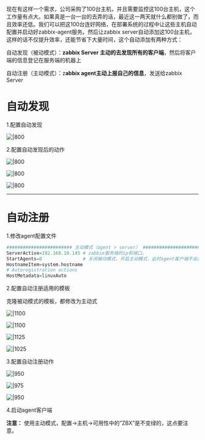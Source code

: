 

现在有这样一个需求，公司采购了100台主机，并且需要监控这100台主机，这个工作量有点大。如果真是一台一台的去弄的话，最近这一两天就什么都别做了，而且效率还低。我们可以把这100台连好网络，在部署系统的过程中让这些主机自动配置并启动好zabbix-agent服务。然后让zabbix server自动添加这100台主机，这样的话不仅提升效率，还能节省下大量时间，这个自动添加有两种方式：

自动发现（被动模式）：**zabbix Server 主动的去发现所有的客户端**，然后将客户端的信息登记在服务端的机器上

自动注册（主动模式）：z**abbix agent主动上报自己的信息**，发送给zabbix Server

# 自动发现

1.配置自动发现

![|800](assets/image-20221127214531283-20230610173809-0tcs27g.png)​

2.配置自动发现后的动作

![|800](assets/image-20221127214536354-20230610173809-xs4oeq5.png)
​

![|800](assets/image-20221127214541534-20230610173809-qchhxhp.png)​

![|800](assets/image-20221127214546432-20230610173809-ienhv27.png)​

---

# 自动注册

1.修改agent配置文件

```python
######################## 主动模式（agent > server） ########################
ServerActive=192.168.10.145 # zabbix服务端的ip和端口。
StartAgents=0               # 关闭被动模式，开启主动模式，此时agent客户端不会监听10050端口
HostnameItem=system.hostname
# Autoregistration actions 
HostMetadata=linuxAuto

```

2.配置自动注册适用的模板

克隆被动模式的模板，都修改为主动式

![|1100](assets/image-20221127214553274-20230610173809-xoo8mvm.png)​

![|1100](assets/image-20221127214558548-20230610173809-c4qnyev.png)​

![|1125](assets/image-20221127214604248-20230610173809-i2jw8xp.png)​

![|1025](assets/image-20221127214609674-20230610173809-1zmpdn1.png)​

3.配置自动注册动作

![|950](assets/image-20221127214615439-20230610173809-nrpvv5o.png)​

![|975](assets/image-20221127214620438-20230610173809-o7qidx2.png)​

![|950](assets/image-20221127214625437-20230610173809-2unmb98.png)​

4.启动agent客户端

**注意：**  使用主动模式，配置->主机->可用性中的”ZBX”是不变绿的，这点要注意。

‍
